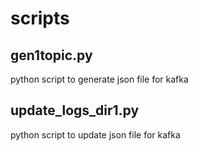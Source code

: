 # scripts

## gen1topic.py 
python script to generate json file for kafka

## update_logs_dir1.py
python script to update json file for kafka

